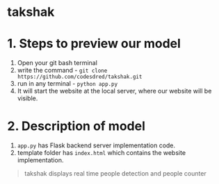 # takshak
# 1. Steps to preview our model
1. Open your git bash terminal
2. write the command - `git clone https://github.com/codesdred/takshak.git`
3. run in any terminal - `python app.py`
4. It will start the website at the local server, where our website will be visible.

# 2. Description of model
1. `app.py` has Flask backend server implementation code.
2. template folder has `index.html` which contains the website implementation.

> takshak displays real time people detection and people counter
